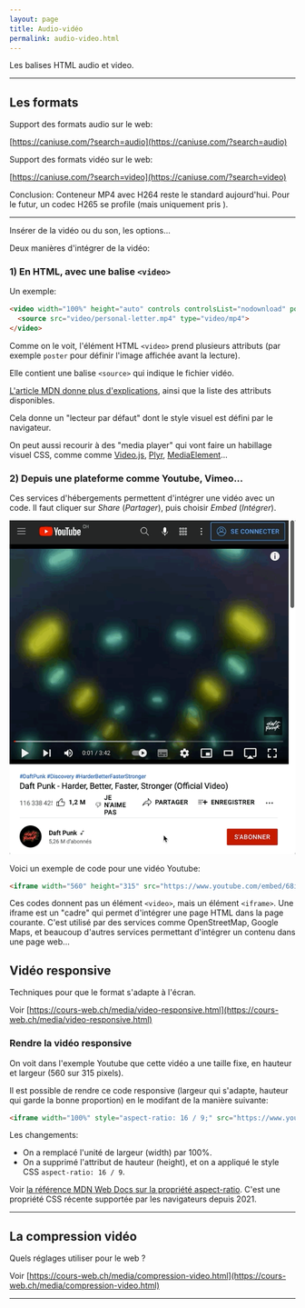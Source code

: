 ```yaml
---
layout: page
title: Audio-vidéo
permalink: audio-video.html
---
```


Les balises HTML audio et video.

***

## Les formats

Support des formats audio sur le web: 

[https://caniuse.com/?search=audio](https://caniuse.com/?search=audio)

Support des formats vidéo sur le web:

[https://caniuse.com/?search=video](https://caniuse.com/?search=video)

Conclusion: Conteneur MP4 avec H264 reste le standard aujourd'hui. Pour le futur, un codec H265 se profile (mais uniquement pris ).

***

Insérer de la vidéo ou du son, les options...

Deux manières d'intégrer de la vidéo:

### 1) En HTML, avec une balise `<video>`

Un exemple:

```html
<video width="100%" height="auto" controls controlsList="nodownload" poster="video/personal-letter.jpg">
  <source src="video/personal-letter.mp4" type="video/mp4">
</video>
```

Comme on le voit, l'élément HTML `<video>` prend plusieurs attributs (par exemple `poster` pour définir l'image affichée avant la lecture).

Elle contient une balise `<source>` qui indique le fichier vidéo.

[L'article MDN donne plus d'explications](https://developer.mozilla.org/fr/docs/Web/HTML/Element/video), ainsi que la liste des attributs disponibles.

Cela donne un "lecteur par défaut" dont le style visuel est défini par le navigateur.

On peut aussi recourir à des "media player" qui vont faire un habillage visuel CSS, comme comme [Video.js](https://videojs.com/), [Plyr](https://plyr.io/), [MediaElement](http://www.mediaelementjs.com/)...

### 2) Depuis une plateforme comme Youtube, Vimeo...

Ces services d'hébergements permettent d'intégrer une vidéo avec un code. Il faut cliquer sur *Share* (*Partager*), puis choisir *Embed* (*Intégrer*).

![Intégration depuis Youtube](img/video/youtube-share-dp.gif)

Voici un exemple de code pour une vidéo Youtube:

```html
<iframe width="560" height="315" src="https://www.youtube.com/embed/68iQAo2XXtE" title="YouTube video player" frameborder="0" allow="accelerometer; autoplay; clipboard-write; encrypted-media; gyroscope; picture-in-picture" allowfullscreen></iframe>
```

Ces codes donnent pas un élément `<video>`, mais un élément `<iframe>`. Une iframe est un "cadre" qui permet d'intégrer une page HTML dans la page courante. C'est utilisé par des services comme OpenStreetMap, Google Maps, et beaucoup d'autres services permettant d'intégrer un contenu dans une page web... 

## Vidéo responsive

Techniques pour que le format s'adapte à l'écran.

Voir [https://cours-web.ch/media/video-responsive.html](https://cours-web.ch/media/video-responsive.html)


### Rendre la vidéo responsive

On voit dans l'exemple Youtube que cette vidéo a une taille fixe, en hauteur et largeur (560 sur 315 pixels).

Il est possible de rendre ce code responsive (largeur qui s'adapte, hauteur qui garde la bonne proportion) en le modifant de la manière suivante: 

```html
<iframe width="100%" style="aspect-ratio: 16 / 9;" src="https://www.youtube.com/embed/68iQAo2XXtE" title="YouTube video player" frameborder="0" allow="accelerometer; autoplay; clipboard-write; encrypted-media; gyroscope; picture-in-picture" allowfullscreen></iframe>
```

Les changements:

- On a remplacé l'unité de largeur (width) par 100%.
- On a supprimé l'attribut de hauteur (height), et on a appliqué le style CSS `aspect-ratio: 16 / 9`.

Voir [la référence MDN Web Docs sur la propriété aspect-ratio](https://developer.mozilla.org/fr/docs/Web/CSS/aspect-ratio). C'est une propriété CSS récente supportée par les navigateurs depuis 2021.

***

## La compression vidéo

Quels réglages utiliser pour le web ?

Voir [https://cours-web.ch/media/compression-video.html](https://cours-web.ch/media/compression-video.html)

***

